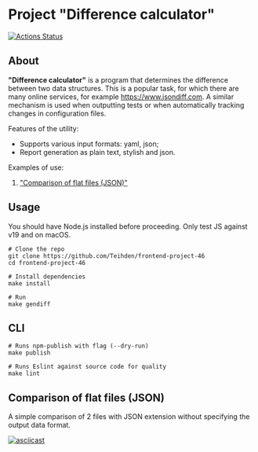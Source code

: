# Project "Difference calculator"
[![Actions Status](https://github.com/Teihden/frontend-project-46/workflows/hexlet-check/badge.svg)](https://github.com/Teihden/frontend-project-46/actions)

## About

**"Difference calculator"** is a program that determines the difference between two data structures. This is a popular task, for which there are many online services, for example https://www.jsondiff.com. A similar mechanism is used when outputting tests or when automatically tracking changes in configuration files.

Features of the utility:
- Supports various input formats: yaml, json;
- Report generation as plain text, stylish and json.

Examples of use:
1. <a href="#default-comparison">"Comparison of flat files (JSON)"</a>

## Usage

You should have Node.js installed before proceeding. Only test JS against v19 and on macOS.

```shell
# Clone the repo
git clone https://github.com/Teihden/frontend-project-46
cd frontend-project-46

# Install dependencies
make install

# Run
make gendiff
```

## CLI

```shell
# Runs npm-publish with flag (--dry-run)
make publish

# Runs Eslint against source code for quality
make lint
```

<h2 id="#default-comparison">Comparison of flat files (JSON)</h2>
A simple comparison of 2 files with JSON extension without specifying the output data format.

[![asciicast](https://asciinema.org/a/7sU9EunQioHYImc29l4pHZV3a.svg)](https://asciinema.org/a/7sU9EunQioHYImc29l4pHZV3a)
